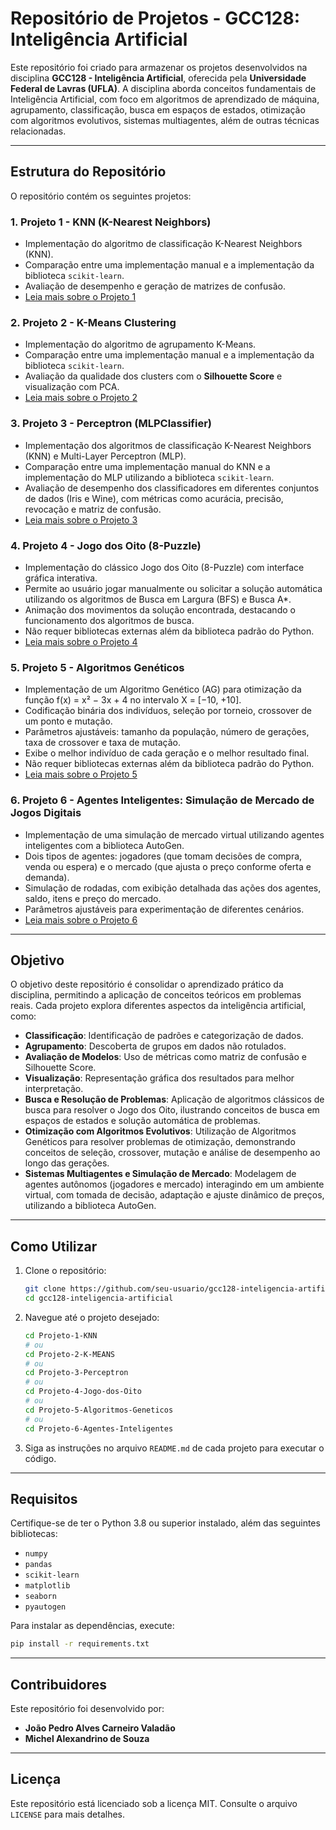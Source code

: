 # Repositório de Projetos - GCC128: Inteligência Artificial

Este repositório foi criado para armazenar os projetos desenvolvidos na disciplina **GCC128 - Inteligência Artificial**, oferecida pela **Universidade Federal de Lavras (UFLA)**. A disciplina aborda conceitos fundamentais de Inteligência Artificial, com foco em algoritmos de aprendizado de máquina, agrupamento, classificação, busca em espaços de estados, otimização com algoritmos evolutivos, sistemas multiagentes, além de outras técnicas relacionadas.

---

## **Estrutura do Repositório**

O repositório contém os seguintes projetos:

### **1. Projeto 1 - KNN (K-Nearest Neighbors)**
- Implementação do algoritmo de classificação K-Nearest Neighbors (KNN).
- Comparação entre uma implementação manual e a implementação da biblioteca `scikit-learn`.
- Avaliação de desempenho e geração de matrizes de confusão.
- [Leia mais sobre o Projeto 1](./Projeto-1-KNN/README.md)

### **2. Projeto 2 - K-Means Clustering**
- Implementação do algoritmo de agrupamento K-Means.
- Comparação entre uma implementação manual e a implementação da biblioteca `scikit-learn`.
- Avaliação da qualidade dos clusters com o **Silhouette Score** e visualização com PCA.
- [Leia mais sobre o Projeto 2](./Projeto-2-K-MEANS/README.md)

### **3. Projeto 3 - Perceptron (MLPClassifier)**
- Implementação dos algoritmos de classificação K-Nearest Neighbors (KNN) e Multi-Layer Perceptron (MLP).
- Comparação entre uma implementação manual do KNN e a implementação do MLP utilizando a biblioteca `scikit-learn`.
- Avaliação de desempenho dos classificadores em diferentes conjuntos de dados (Iris e Wine), com métricas como acurácia, precisão, revocação e matriz de confusão.
- [Leia mais sobre o Projeto 3](./Projeto-3-Perceptron/README.md)

### **4. Projeto 4 - Jogo dos Oito (8-Puzzle)**
- Implementação do clássico Jogo dos Oito (8-Puzzle) com interface gráfica interativa.
- Permite ao usuário jogar manualmente ou solicitar a solução automática utilizando os algoritmos de Busca em Largura (BFS) e Busca A*.
- Animação dos movimentos da solução encontrada, destacando o funcionamento dos algoritmos de busca.
- Não requer bibliotecas externas além da biblioteca padrão do Python.
- [Leia mais sobre o Projeto 4](./Projeto-4-Jogo-dos-Oito/README.md)

### **5. Projeto 5 - Algoritmos Genéticos**
- Implementação de um Algoritmo Genético (AG) para otimização da função f(x) = x² − 3x + 4 no intervalo X = [−10, +10].
- Codificação binária dos indivíduos, seleção por torneio, crossover de um ponto e mutação.
- Parâmetros ajustáveis: tamanho da população, número de gerações, taxa de crossover e taxa de mutação.
- Exibe o melhor indivíduo de cada geração e o melhor resultado final.
- Não requer bibliotecas externas além da biblioteca padrão do Python.
- [Leia mais sobre o Projeto 5](./Projeto-5-Algoritmos-Geneticos/README.md)

### **6. Projeto 6 - Agentes Inteligentes: Simulação de Mercado de Jogos Digitais**
- Implementação de uma simulação de mercado virtual utilizando agentes inteligentes com a biblioteca AutoGen.
- Dois tipos de agentes: jogadores (que tomam decisões de compra, venda ou espera) e o mercado (que ajusta o preço conforme oferta e demanda).
- Simulação de rodadas, com exibição detalhada das ações dos agentes, saldo, itens e preço do mercado.
- Parâmetros ajustáveis para experimentação de diferentes cenários.
- [Leia mais sobre o Projeto 6](./Projeto-6-Agentes-Inteligentes/README.md)

---

## **Objetivo**

O objetivo deste repositório é consolidar o aprendizado prático da disciplina, permitindo a aplicação de conceitos teóricos em problemas reais. Cada projeto explora diferentes aspectos da inteligência artificial, como:
- **Classificação**: Identificação de padrões e categorização de dados.
- **Agrupamento**: Descoberta de grupos em dados não rotulados.
- **Avaliação de Modelos**: Uso de métricas como matriz de confusão e Silhouette Score.
- **Visualização**: Representação gráfica dos resultados para melhor interpretação.
- **Busca e Resolução de Problemas**: Aplicação de algoritmos clássicos de busca para resolver o Jogo dos Oito, ilustrando conceitos de busca em espaços de estados e solução automática de problemas.
- **Otimização com Algoritmos Evolutivos**: Utilização de Algoritmos Genéticos para resolver problemas de otimização, demonstrando conceitos de seleção, crossover, mutação e análise de desempenho ao longo das gerações.
- **Sistemas Multiagentes e Simulação de Mercado**: Modelagem de agentes autônomos (jogadores e mercado) interagindo em um ambiente virtual, com tomada de decisão, adaptação e ajuste dinâmico de preços, utilizando a biblioteca AutoGen.

---

## **Como Utilizar**

1. Clone o repositório:
   ```bash
   git clone https://github.com/seu-usuario/gcc128-inteligencia-artificial.git
   cd gcc128-inteligencia-artificial
   ```

2. Navegue até o projeto desejado:
   ```bash
   cd Projeto-1-KNN
   # ou
   cd Projeto-2-K-MEANS
   # ou
   cd Projeto-3-Perceptron
   # ou
   cd Projeto-4-Jogo-dos-Oito
   # ou
   cd Projeto-5-Algoritmos-Geneticos
   # ou
   cd Projeto-6-Agentes-Inteligentes
   ```

3. Siga as instruções no arquivo `README.md` de cada projeto para executar o código.

---

## **Requisitos**

Certifique-se de ter o Python 3.8 ou superior instalado, além das seguintes bibliotecas:
- `numpy`
- `pandas`
- `scikit-learn`
- `matplotlib`
- `seaborn`
- `pyautogen`

Para instalar as dependências, execute:
```bash
pip install -r requirements.txt
```

---

## **Contribuidores**

Este repositório foi desenvolvido por:
- **João Pedro Alves Carneiro Valadão**
- **Michel Alexandrino de Souza**

---

## **Licença**

Este repositório está licenciado sob a licença MIT. Consulte o arquivo `LICENSE` para mais detalhes.